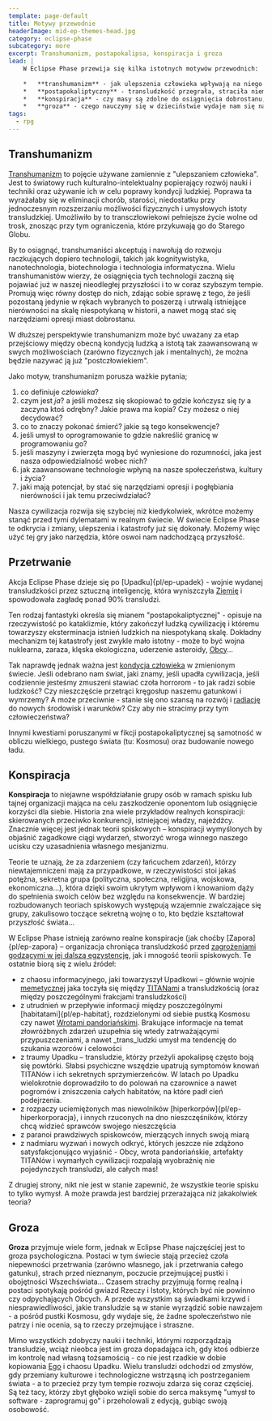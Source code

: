 ```yaml
---
template: page-default
title: Motywy przewodnie
headerImage: mid-ep-themes-head.jpg
category: eclipse-phase
subcategory: more
excerpt: Transhumanizm, postapokalipsa, konspiracja i groza
lead: |
    W Eclipse Phase przewija się kilka istotnych motywów przewodnich:
    
    *   **transhumanizm** - jak ulepszenia człowieka wpływają na niego samego i jego kulturę? jakie wiążą się z nimi zagrożenia i możliwości?
    *   **postapokaliptyczny** - transludzkość przegrała, straciła niemal wszystko. Jak przetrwać? Jak to przetrwanie zmieni transludzi?
    *   **konspiracja** - czy masy są zdolne do osiągnięcia dobrostanu, czy muszą mieć ukrytych pasterzy, którzy lepiej wiedzą, co dla nich dobre? I któż obroni owe masy przed złowrogimi manipulatorami, gotowymi dla własnej korzyści skrycie je zniewolić?
    *   **groza** - czego nauczymy się w dzieciństwie wydaje nam się naturalne, to co przychodzi później - sprzeczne z naturą, zagrażające. Zmiana wpisana jest w rzeczywistość Eclipse Phase a [Upadek]{pl/ep-upadek} spowodował, że zmiany te są drastyczne. Mówiąc o Upadku - wydobył on z transludzi wszystkie te skazy naszej duszy, które sprawiają, że potrafimy być prawdziwymi potworami; efekty są czasem wstrząsające. Ale transczłowiek i jego społeczeństwo to nie wszystko - Kosmos jest obcy i przeogromny i chowa w sobie przerażające tajemnice.
tags: 
  - rpg
---
```

## Transhumanizm

[Transhumanizm](http://pl.wikipedia.org/wiki/Transhumanizm) to pojęcie używane zamiennie z "ulepszaniem człowieka". Jest to światowy ruch kulturalno-intelektualny popierający rozwój nauki i techniki oraz używanie ich w celu poprawy kondycji ludzkiej. Poprawa ta wyrażałaby się w eliminacji chorób, starości, niedostatku przy jednoczesnym rozszerzaniu możliwości fizycznych i umysłowych istoty transludzkiej. Umożliwiło by to transczłowiekowi pełniejsze życie wolne od trosk, znosząc przy tym ograniczenia, które przykuwają go do Starego Globu.

By to osiągnąć, transhumaniści akceptują i nawołują do rozwoju raczkujących dopiero technologii, takich jak kognitywistyka, nanotechnologia, biotechnologia i technologia informatyczna. Wielu transhumanistów wierzy, że osiągnięcia tych technologii zaczną się pojawiać już w naszej nieodległej przyszłości i to w coraz szybszym tempie. Promują więc równy dostęp do nich, zdając sobie sprawę z tego, że jeśli pozostaną jedynie w rękach wybranych to poszerzą i utrwalą istniejące nierówności na skalę niespotykaną w historii, a nawet mogą stać się narzędziami opresji miast dobrostanu.

W dłuższej perspektywie transhumanizm może być uważany za etap przejściowy między obecną kondycją ludzką a istotą tak zaawansowaną w swych możliwościach (zarówno fizycznych jak i mentalnych), że można będzie nazywać ją już "postczłowiekiem".

Jako motyw, transhumanizm porusza ważkie pytania;

1.  co definiuje _człowieka_?
2.  czym jest _ja_? a jeśli możesz się skopiować to gdzie kończysz się _ty_ a zaczyna ktoś odrębny? Jakie prawa ma kopia? Czy możesz o niej decydować?
3.  co to znaczy pokonać śmierć? jakie są tego konsekwencje?
4.  jeśli umysł to oprogramowanie to gdzie nakreślić granicę w programowaniu go?
5.  jeśli maszyny i zwierzęta mogą być wyniesione do rozumności, jaka jest nasza odpowiedzialność wobec nich?
6.  jak zaawansowane technologie wpłyną na nasze społeczeństwa, kultury i życia?
7.  jaki mają potencjał, by stać się narzędziami opresji i pogłębiania nierówności i jak temu przeciwdziałać?

Nasza cywilizacja rozwija się szybciej niż kiedykolwiek, wkrótce możemy stanąć przed tymi dylematami w realnym świecie. W świecie Eclipse Phase te odkrycia i zmiany, ulepszenia i katastrofy już się dokonały. Możemy więc użyć tej gry jako narzędzia, które oswoi nam nadchodzącą przyszłość.

## Przetrwanie

Akcja Eclipse Phase dzieje się po [Upadku]{pl/ep-upadek} - wojnie wydanej transludzkości przez sztuczną inteligencję, która wyniszczyła [Ziemię](#) i spowodowała zagładę ponad 90% transludzi.

Ten rodzaj fantastyki określa się mianem "postapokaliptycznej" - opisuje na rzeczywistość po kataklizmie, który zakończył ludzką cywilizację i któremu towarzyszy eksterminacja istnień ludzkich na niespotykaną skalę. Dokładny mechanizm tej katastrofy jest zwykle mało istotny - może to być wojna nuklearna, zaraza, klęska ekologiczna, uderzenie asteroidy, [Obcy](#)...

Tak naprawdę jednak ważna jest [kondycja człowieka](http://en.wikipedia.org/wiki/Human_condition) w zmienionym świecie. Jeśli odebrano nam świat, jaki znamy, jeśli upadła cywilizacja, jeśli codziennie jesteśmy zmuszeni stawiać czoła horrorom - to jak radzi sobie ludzkość? Czy nieszczęście przetrąci kręgosłup naszemu gatunkowi i wymrzemy? A może przeciwnie - stanie się ono szansą na rozwój i [radiację](http://pl.wikipedia.org/wiki/Radiacja_adaptacyjna) do nowych środowisk i warunków? Czy aby nie stracimy przy tym człowieczeństwa?

Innymi kwestiami poruszanymi w fikcji postapokaliptycznej są samotność w obliczu wielkiego, pustego świata (tu: Kosmosu) oraz budowanie nowego ładu.

## Konspiracja

**Konspiracja** to niejawne współdziałanie grupy osób w ramach spisku lub tajnej organizacji mająca na celu zaszkodzenie oponentom lub osiągnięcie korzyści dla siebie. Historia zna wiele przykładów realnych konspiracji: skierowanych przeciwko konkurencji, istniejącej władzy, najeźdźcy. Znacznie więcej jest jednak teorii spiskowych – konspiracji wymyślonych by objaśnić zagadkowe ciągi wydarzeń, stworzyć wroga winnego naszego ucisku czy uzasadnienia własnego mesjanizmu.

Teorie te uznają, że za zdarzeniem (czy łańcuchem zdarzeń), którzy niewtajemniczeni mają za przypadkowe, w rzeczywistości stoi jakaś potężna, sekretna grupa (polityczna, społeczna, religijna, wojskowa, ekonomiczna…), która dzięki swoim ukrytym wpływom i knowaniom dąży do spełnienia swoich celów bez względu na konsekwencje. W bardziej rozbudowanych teoriach spiskowych występują wzajemnie zwalczające się grupy, zakulisowo toczące sekretną wojnę o to, kto będzie kształtował przyszłość świata…

W Eclipse Phase istnieją zarówno realne konspiracje (jak choćby [Zapora]{pl/ep-zapora} – organizacja chroniąca transludzkość przed [zagrożeniami godzącymi w jej dalszą egzystencję](http://en.wikipedia.org/wiki/Global_catastrophic_risk), jak i mnogość teorii spiskowych. Te ostatnie biorą się z wielu źródeł:

*   z chaosu informacyjnego, jaki towarzyszył Upadkowi – głównie wojnie [memetycznej](http://pl.wikipedia.org/wiki/Memetyka) jaka toczyła się między [TITANami](#) a transludzkością (oraz między poszczególnymi frakcjami transludzkości)
*   z utrudnień w przepływie informacji między poszczególnymi [habitatami]{pl/ep-habitat}, rozdzielonymi od siebie pustką Kosmosu czy nawet [Wrotami pandoriańskimi](#). Brakujące informacje na temat złowróżbnych zdarzeń uzupełnia się wtedy zatrważającymi przypuszczeniami, a nawet _trans_ludzki umysł ma tendencję do szukania wzorców i celowości
*   z traumy Upadku – transludzie, którzy przeżyli apokalipsę często boją się powtórki. Słabsi psychiczne wszędzie upatrują symptomów knowań TITANów i ich sekretnych sprzymierzeńców. W latach po Upadku wielokrotnie doprowadziło to do polowań na czarownice a nawet pogromów i zniszczenia całych habitatów, na które padł cień podejrzenia.
*   z rozpaczy uciemiężonych mas niewolników [hiperkorpów]{pl/ep-hiperkorporacja}, i innych rzuconych na dno nieszczęśników, którzy chcą widzieć sprawców swojego nieszczęścia
*   z paranoi prawdziwych spiskowców, mierzących innych swoją miarą
*   z nadmiaru wyzwań i nowych odkryć, których jeszcze nie zdążono satysfakcjonująco wyjaśnić - Obcy, wrota pandoriańskie, artefakty TITANów i wymarłych cywilizacji rozpalają wyobraźnię nie pojedynczych transludzi, ale całych mas!

Z drugiej strony, nikt nie jest w stanie zapewnić, że wszystkie teorie spisku to tylko wymysł. A może prawda jest bardziej przerażająca niż jakakolwiek teoria?

## Groza

**Groza** przyjmuje wiele form, jednak w Eclipse Phase najczęściej jest to groza psychologiczna. Postaci w tym świecie stają przecież czoła niepewności przetrwania (zarówno własnego, jak i przetrwania całego gatunku), strach przed nieznanym, poczucie przejmującej pustki i obojętności Wszechświata... Czasem strachy przyjmują formę realną i postaci spotykają pośród gwiazd Rzeczy i Istoty, których być nie powinno czy odpychających Obcych. A przede wszystkim są świadkami krzywd i niesprawiedliwości, jakie transludzie są w stanie wyrządzić sobie nawzajem - a pośród pustki Kosmosu, gdy wydaje się, że żadne społeczeństwo nie patrzy i nie ocenia, są to rzeczy przejmujące i straszne.

Mimo wszystkich zdobyczy nauki i techniki, którymi rozporządzają transludzie, wciąż nieobca jest im groza dopadająca ich, gdy ktoś odbierze im kontrolę nad własną tożsamością - co nie jest rzadkie w dobie kopiowania [Ego](#) i chaosu Upadku. Wielu transludzi odchodzi od zmysłów, gdy przemiany kulturowe i technologiczne wstrząsną ich postrzeganiem świata - a to przecież przy tym tempie rozwoju zdarza się coraz częściej. Są też tacy, którzy zbyt głęboko wzięli sobie do serca maksymę "umysł to software - zaprogramuj go" i przeholowali z edycją, gubiąc swoją osobowość.
